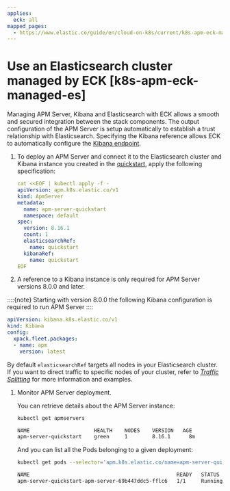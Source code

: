 ```yaml
---
applies:
  eck: all
mapped_pages:
  - https://www.elastic.co/guide/en/cloud-on-k8s/current/k8s-apm-eck-managed-es.html
---
```


# Use an Elasticsearch cluster managed by ECK [k8s-apm-eck-managed-es]

Managing APM Server, Kibana and Elasticsearch with ECK allows a smooth and secured integration between the stack components. The output configuration of the APM Server is setup automatically to establish a trust relationship with Elasticsearch. Specifying the Kibana reference allows ECK to automatically configure the [Kibana endpoint](/solutions/observability/apps/configure-kibana-endpoint.md).

1. To deploy an APM Server and connect it to the Elasticsearch cluster and Kibana instance you created in the [quickstart](deploy-an-orchestrator.md), apply the following specification:

    ```yaml
    cat <<EOF | kubectl apply -f -
    apiVersion: apm.k8s.elastic.co/v1
    kind: ApmServer
    metadata:
      name: apm-server-quickstart
      namespace: default
    spec:
      version: 8.16.1
      count: 1
      elasticsearchRef:
        name: quickstart
      kibanaRef:
        name: quickstart
    EOF
    ```

1. A reference to a Kibana instance is only required for APM Server versions 8.0.0 and later.


::::{note}
Starting with version 8.0.0 the following Kibana configuration is required to run APM Server
::::


```yaml
apiVersion: kibana.k8s.elastic.co/v1
kind: Kibana
config:
  xpack.fleet.packages:
  - name: apm
    version: latest
```

By default `elasticsearchRef` targets all nodes in your Elasticsearch cluster. If you want to direct traffic to specific nodes of your cluster, refer to [*Traffic Splitting*](requests-routing-to-elasticsearch-nodes.md) for more information and examples.

1. Monitor APM Server deployment.

    You can retrieve details about the APM Server instance:

    ```sh
    kubectl get apmservers
    ```

    ```sh
    NAME                     HEALTH    NODES    VERSION   AGE
    apm-server-quickstart    green     1        8.16.1      8m
    ```

    And you can list all the Pods belonging to a given deployment:

    ```sh
    kubectl get pods --selector='apm.k8s.elastic.co/name=apm-server-quickstart'
    ```

    ```sh
    NAME                                                READY   STATUS    RESTARTS   AGE
    apm-server-quickstart-apm-server-69b447ddc5-fflc6   1/1     Running   0          2m50s
    ```
